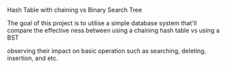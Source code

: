 Hash Table with chaining vs Binary Search Tree

The goal of this project is to utilise a simple database system that'll compare the effective ness between using a chaining hash table vs using a BST

observing their impact on basic operation such as searching, deleting, insertion, and etc. 
